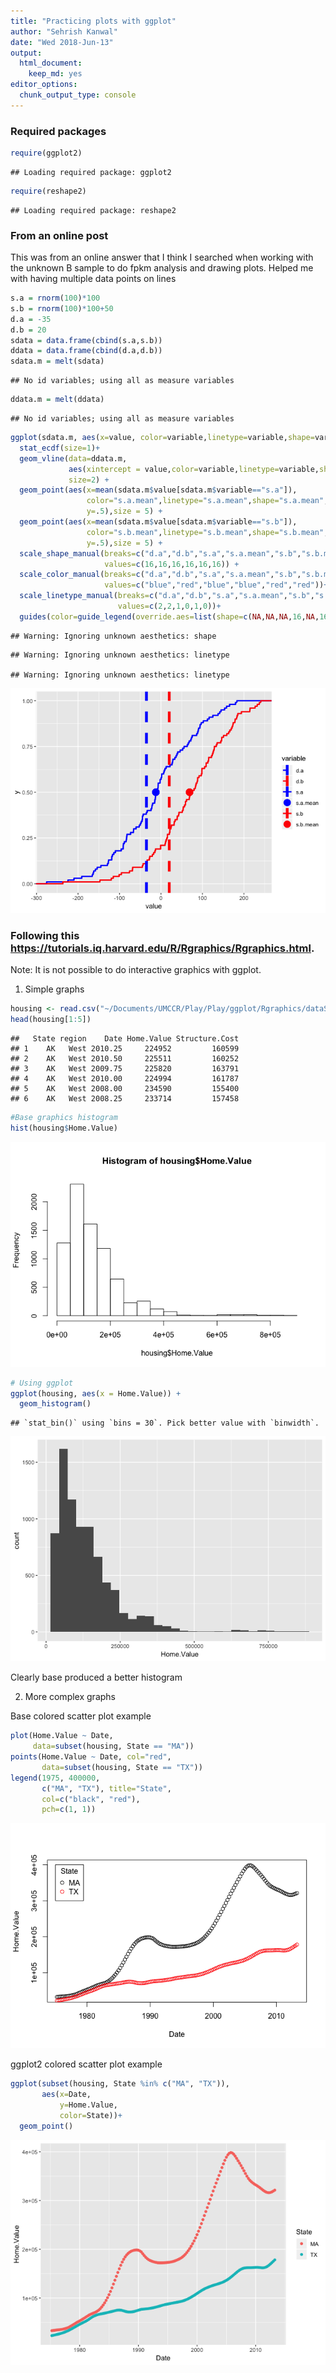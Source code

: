 ```yaml
---
title: "Practicing plots with ggplot"
author: "Sehrish Kanwal"
date: "Wed 2018-Jun-13"
output: 
  html_document: 
    keep_md: yes
editor_options: 
  chunk_output_type: console
---
```




### Required packages


```r
require(ggplot2)
```

```
## Loading required package: ggplot2
```

```r
require(reshape2)
```

```
## Loading required package: reshape2
```


### From an online post

This was from an online answer that I think I searched when working with the unknown B sample to do fpkm analysis and drawing plots. Helped me with having multiple data points on lines


```r
s.a = rnorm(100)*100
s.b = rnorm(100)*100+50
d.a = -35
d.b = 20
sdata = data.frame(cbind(s.a,s.b))
ddata = data.frame(cbind(d.a,d.b))
sdata.m = melt(sdata)
```

```
## No id variables; using all as measure variables
```

```r
ddata.m = melt(ddata)
```

```
## No id variables; using all as measure variables
```

```r
ggplot(sdata.m, aes(x=value, color=variable,linetype=variable,shape=variable))+
  stat_ecdf(size=1)+
  geom_vline(data=ddata.m,
             aes(xintercept = value,color=variable,linetype=variable,shape=variable),
             size=2) +
  geom_point(aes(x=mean(sdata.m$value[sdata.m$variable=="s.a"]),
                 color="s.a.mean",linetype="s.a.mean",shape="s.a.mean",
                 y=.5),size = 5) +
  geom_point(aes(x=mean(sdata.m$value[sdata.m$variable=="s.b"]),
                 color="s.b.mean",linetype="s.b.mean",shape="s.b.mean",
                 y=.5),size = 5) +
  scale_shape_manual(breaks=c("d.a","d.b","s.a","s.a.mean","s.b","s.b.mean"),
                     values=c(16,16,16,16,16,16)) +
  scale_color_manual(breaks=c("d.a","d.b","s.a","s.a.mean","s.b","s.b.mean"),
                     values=c("blue","red","blue","blue","red","red"))+
  scale_linetype_manual(breaks=c("d.a","d.b","s.a","s.a.mean","s.b","s.b.mean"),
                        values=c(2,2,1,0,1,0))+
  guides(color=guide_legend(override.aes=list(shape=c(NA,NA,NA,16,NA,16))))
```

```
## Warning: Ignoring unknown aesthetics: shape
```

```
## Warning: Ignoring unknown aesthetics: linetype

## Warning: Ignoring unknown aesthetics: linetype
```

![](ggplot_files/figure-html/unnamed-chunk-2-1.png)<!-- -->

### Following this https://tutorials.iq.harvard.edu/R/Rgraphics/Rgraphics.html. 

Note: It is not possible to do interactive graphics with ggplot.

1. Simple graphs


```r
housing <- read.csv("~/Documents/UMCCR/Play/Play/ggplot/Rgraphics/dataSets/landdata-states.csv")
head(housing[1:5])
```

```
##   State region    Date Home.Value Structure.Cost
## 1    AK   West 2010.25     224952         160599
## 2    AK   West 2010.50     225511         160252
## 3    AK   West 2009.75     225820         163791
## 4    AK   West 2010.00     224994         161787
## 5    AK   West 2008.00     234590         155400
## 6    AK   West 2008.25     233714         157458
```

```r
#Base graphics histogram
hist(housing$Home.Value)
```

![](ggplot_files/figure-html/unnamed-chunk-3-1.png)<!-- -->

```r
# Using ggplot
ggplot(housing, aes(x = Home.Value)) +
  geom_histogram()
```

```
## `stat_bin()` using `bins = 30`. Pick better value with `binwidth`.
```

![](ggplot_files/figure-html/unnamed-chunk-3-2.png)<!-- -->

Clearly base produced a better histogram

2. More complex graphs

Base colored scatter plot example


```r
plot(Home.Value ~ Date,
     data=subset(housing, State == "MA"))
points(Home.Value ~ Date, col="red",
       data=subset(housing, State == "TX"))
legend(1975, 400000,
       c("MA", "TX"), title="State",
       col=c("black", "red"),
       pch=c(1, 1))
```

![](ggplot_files/figure-html/unnamed-chunk-4-1.png)<!-- -->

ggplot2 colored scatter plot example


```r
ggplot(subset(housing, State %in% c("MA", "TX")),
       aes(x=Date,
           y=Home.Value,
           color=State))+
  geom_point()
```

![](ggplot_files/figure-html/unnamed-chunk-5-1.png)<!-- -->


